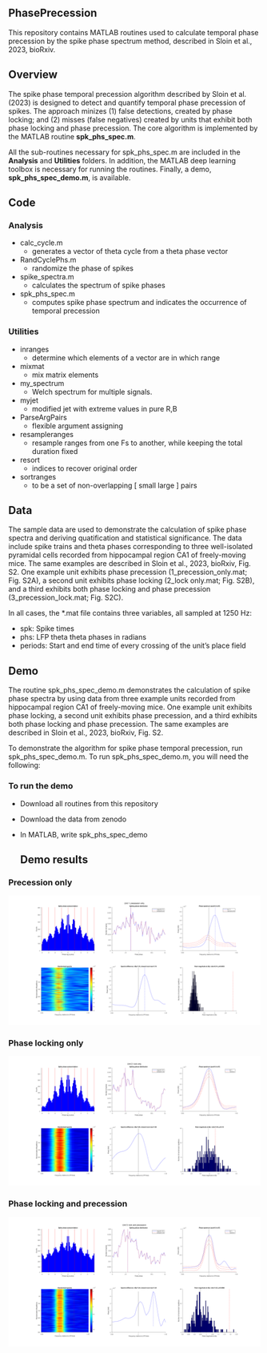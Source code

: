## **PhasePrecession**

This repository contains MATLAB routines used to calculate temporal phase precession by the spike phase spectrum method, described in Sloin et al., 2023, bioRxiv.
## **Overview**
The spike phase temporal precession algorithm described by Sloin et al. (2023) is designed to detect and quantify temporal phase precession of spikes. The approach minizes (1) false detections, created by phase locking; and (2) misses (false negatives) created by units that exhibit both phase locking and phase precession. The core algorithm is implemented by the MATLAB routine **spk\_phs\_spec.m**.

All the sub-routines necessary for spk\_phs\_spec.m are included in the **Analysis** and **Utilities** folders. In addition, the MATLAB deep learning toolbox is necessary for running the routines. Finally, a demo, **spk\_phs\_spec\_demo.m**, is available. 
## **Code**
### **Analysis**
- calc\_cycle.m
  - generates a vector of theta cycle from a theta phase vector
- RandCyclePhs.m
  - randomize the phase of spikes 
- spike\_spectra.m
  - calculates the spectrum of spike phases
- spk\_phs\_spec.m
  - computes spike phase spectrum and indicates the occurrence of temporal precession
### **Utilities**
- inranges
  - determine which elements of a vector are in which range
- mixmat
  - mix matrix elements
- my\_spectrum
  - Welch spectrum for multiple signals. 
- myjet
  - modified jet with extreme values in pure R,B
- ParseArgPairs
  - flexible argument assigning
- resampleranges
  - resample ranges from one Fs to another, while keeping the total duration fixed
- resort
  - indices to recover original order
- sortranges
  - to be a set of non-overlapping [ small large ] pairs

## **Data**
The sample data are used to demonstrate the calculation of spike phase spectra and deriving quatification and statistical significance. The data include spike trains and theta phases corresponding to three well-isolated pyramidal cells recorded from hippocampal region CA1 of freely-moving mice. The same examples are described in Sloin et al., 2023, bioRxiv, Fig. S2. One example unit exhibits phase precession (1\_precession\_only.mat; Fig. S2A), a second unit exhibits phase locking (2\_lock only.mat; Fig. S2B), and a third exhibits both phase locking and phase precession (3\_precession\_lock.mat; Fig. S2C). 

In all cases, the *.mat file contains three variables, all sampled at 1250 Hz:
  - spk: Spike times
  - phs: LFP theta theta phases in radians
  - periods: Start and end time of every crossing of the unit’s place field

  ## **Demo** 
The routine spk\_phs\_spec\_demo.m demonstrates the calculation of spike phase spectra by using data from three example units recorded from hippocampal region CA1 of freely-moving mice. One example unit exhibits phase locking, a second unit exhibits phase precession, and a third exhibits both phase locking and phase precession. The same examples are described in Sloin et al., 2023, bioRxiv, Fig. S2.

To demonstrate the algorithm for spike phase temporal precession, run spk\_phs\_spec\_demo.m. To run spk\_phs\_spec\_demo.m, you will need the following: 
### To run the demo
- Download all routines from this repository
- Download the data from zenodo
- In MATLAB, write spk\_phs\_spec\_demo

  ## **Demo results** 
### Precession only
![Precession only](sloin2023_demo1.png)
### Phase locking only
![Phase locking only](sloin2023_demo2.png)
### Phase locking and precession 
![Phase locking only](sloin2023_demo3.png)


